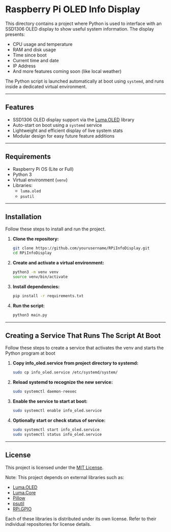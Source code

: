 # Raspberry Pi OLED Info Display

This directory contains a project where Python is used to interface with an SSD1306 OLED display to show useful system information. The display presents:

- CPU usage and temperature
- RAM and disk usage
- Time since boot
- Current time and date
- IP Address
- And more features coming soon (like local weather)

The Python script is launched automatically at boot using `systemd`, and runs inside a dedicated virtual environment.

---

## Features

- SSD1306 OLED display support via the [Luma.OLED](https://github.com/rm-hull/luma.oled) library
- Auto-start on boot using a `systemd` service
- Lightweight and efficient display of live system stats
- Modular design for easy future feature additions

---

## Requirements

- Raspberry Pi OS (Lite or Full)
- Python 3
- Virtual environment (`venv`)
- Libraries:
  - `luma.oled`
  - `psutil`

---

## Installation

Follow these steps to install and run the project.

1. **Clone the repository:**
   ```bash
   git clone https://github.com/yourusername/RPiInfoDisplay.git
   cd RPiInfoDisplay
   ```

2. **Create and activate a virtual environment:**
   ```bash
   python3 -m venv venv
   source venv/bin/activate
   ```

3. **Install dependencies:**
   ```bash
   pip install -r requirements.txt
   ```

4. **Run the script:**
   ```bash
   python3 main.py
   ```

---

## Creating a Service That Runs The Script At Boot

Follow these steps to create a service that activates the venv
and starts the Python program at boot

1. **Copy info_oled.service from project directory to systemd:**
   ```bash
   sudo cp info_oled.service /etc/systemd/system/
   ```

2. **Reload systemd to recognize the new service:**
   ```bash
   sudo systemctl daemon-reexec
   ```
3. **Enable the service to start at boot:**
   ```bash
   sudo systemctl enable info_oled.service
   ```
4. **Optionally start or check status of service:**
   ```bash
   sudo systemctl start info_oled.service
   sudo systemctl status info_oled.service
   ```

---

## License

This project is licensed under the [MIT License](LICENSE).

Note: This project depends on external libraries such as:
- [Luma.OLED](https://github.com/rm-hull/luma.oled)
- [Luma.Core](https://github.com/rm-hull/luma.core)
- [Pillow](https://python-pillow.org/)
- [psutil](https://github.com/giampaolo/psutil)
- [RPi.GPIO](https://sourceforge.net/p/raspberry-gpio-python/)

Each of these libraries is distributed under its own license. Refer to their individual repositories for license details.
